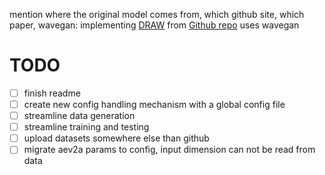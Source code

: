 mention where the original model comes from, which github site, which paper, wavegan:
implementing [DRAW](https://arxiv.org/abs/1502.04623)
from [Github repo](https://github.com/kvfrans/draw-color)
uses wavegan

# TODO
- [ ] finish readme
- [ ] create new config handling mechanism with a global config file
- [ ] streamline data generation
- [ ] streamline training and testing
- [ ] upload datasets somewhere else than github
- [ ] migrate aev2a params to config, input dimension can not be read from data
